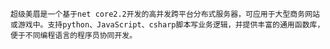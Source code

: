     超级美眉是一个基于net core2.2开发的高并发跨平台分布式服务器，可应用于大型商务网站或游戏中。支持python、JavaScript、csharp脚本写业务逻辑，并提供丰富的通用函数库，便于不同编程语言的程序员协同开发。
